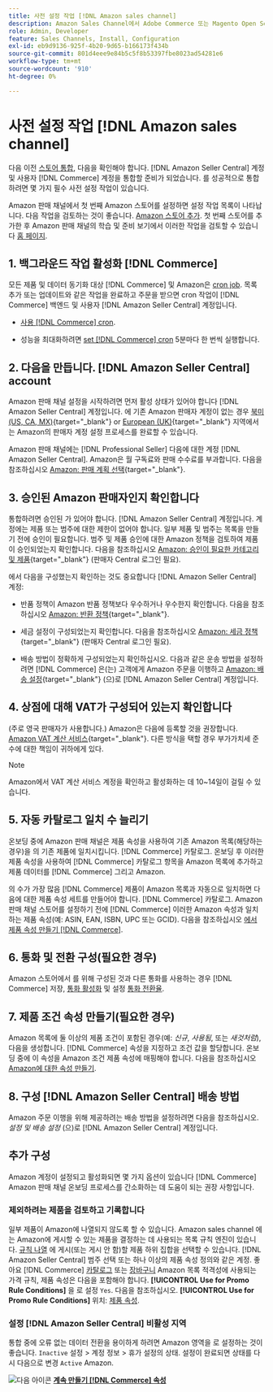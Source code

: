 ```yaml
---
title: 사전 설정 작업 [!DNL Amazon sales channel]
description: Amazon Sales Channel에서 Adobe Commerce 또는 Magento Open Source 저장소를 통합하기 전에 완료해야 하는 필수 작업을 검토하십시오.
role: Admin, Developer
feature: Sales Channels, Install, Configuration
exl-id: eb9d9136-925f-4b20-9d65-b166173f434b
source-git-commit: 801d4eee9e84b5c5f8b53397fbe8023ad54281e6
workflow-type: tm+mt
source-wordcount: '910'
ht-degree: 0%

---
```


# 사전 설정 작업 [!DNL Amazon sales channel]

다음 이전 [스토어 통합](./store-integration.md), 다음을 확인해야 합니다. [!DNL Amazon Seller Central] 계정 및 사용자 [!DNL Commerce] 계정을 통합할 준비가 되었습니다. 를 성공적으로 통합하려면 몇 가지 필수 사전 설정 작업이 있습니다.

Amazon 판매 채널에서 첫 번째 Amazon 스토어를 설정하면 설정 작업 목록이 나타납니다. 다음 작업을 검토하는 것이 좋습니다. [Amazon 스토어 추가](./store-integration.md). 첫 번째 스토어를 추가한 후 Amazon 판매 채널의 학습 및 준비 보기에서 이러한 작업을 검토할 수 있습니다 [홈 페이지](./amazon-sales-channel-home.md).

## 1. 백그라운드 작업 활성화 [!DNL Commerce]

모든 제품 및 데이터 동기화 대상 [!DNL Commerce] 및 Amazon은 [cron job](https://experienceleague.adobe.com/docs/commerce-admin/systems/tools/cron.html). 목록 추가 또는 업데이트와 같은 작업을 완료하고 주문을 받으면 cron 작업이 [!DNL Commerce] 백엔드 및 사용자 [!DNL Amazon Seller Central] 계정입니다.

- [사용 [!DNL Commerce] cron](https://experienceleague.adobe.com/docs/commerce-admin/systems/tools/cron.html).

- 성능을 최대화하려면 [set [!DNL Commerce] cron](https://experienceleague.adobe.com/docs/commerce-admin/config/advanced/system.html) 5분마다 한 번씩 실행합니다.

## 2. 다음을 만듭니다. [!DNL Amazon Seller Central] account

Amazon 판매 채널 설정을 시작하려면 먼저 활성 상태가 있어야 합니다 [!DNL Amazon Seller Central] 계정입니다. 에 기존 Amazon 판매자 계정이 없는 경우 [북미 (US, CA, MX)](https://sell.amazon.com/){target="_blank"} or [European (UK)](https://sell.amazon.co.uk/sell-online/beginners-guide){target="_blank"} 지역에서는 Amazon의 판매자 계정 설정 프로세스를 완료할 수 있습니다.

Amazon 판매 채널에는 [!DNL Professional Seller] 다음에 대한 계정 [!DNL Amazon Seller Central]. Amazon은 월 구독료와 판매 수수료를 부과합니다. 다음을 참조하십시오 [Amazon: 판매 계획 선택](https://sell.amazon.com/pricing.html){target="_blank"}.

## 3. 승인된 Amazon 판매자인지 확인합니다

통합하려면 승인된 가 있어야 합니다. [!DNL Amazon Seller Central] 계정입니다. 계정에는 제품 또는 범주에 대한 제한이 없어야 합니다. 일부 제품 및 범주는 목록을 만들기 전에 승인이 필요합니다. 범주 및 제품 승인에 대한 Amazon 정책을 검토하여 제품이 승인되었는지 확인합니다. 다음을 참조하십시오 [Amazon: 승인이 필요한 카테고리 및 제품](https://sellercentral.amazon.com/gp/help/200333160){target="_blank"} (판매자 Central 로그인 필요).

에서 다음을 구성했는지 확인하는 것도 중요합니다 [!DNL Amazon Seller Central] 계정:

- 반품 정책이 Amazon 반품 정책보다 우수하거나 우수한지 확인합니다. 다음을 참조하십시오 [Amazon: 반환 정책](https://www.amazon.com/gp/help/customer/display.html){target="_blank"}.

- 세금 설정이 구성되었는지 확인합니다. 다음을 참조하십시오 [Amazon: 세금 정책](https://sellercentral.amazon.com/gp/help/external/help.html){target="_blank"} (판매자 Central 로그인 필요).

- 배송 방법이 정확하게 구성되었는지 확인하십시오. 다음과 같은 운송 방법을 설정하려면 [!DNL Commerce] 은(는) 고객에게 Amazon 주문을 이행하고 [Amazon: 배송 설정](https://sellercentral.amazon.com/sbr/ref=xx_shipset_dnav_xx#shipping_templates){target="_blank"} (으)로 [!DNL Amazon Seller Central] 계정입니다.

## 4. 상점에 대해 VAT가 구성되어 있는지 확인합니다

(주로 영국 판매자가 사용합니다.) Amazon은 다음에 등록할 것을 권장합니다. [Amazon VAT 계산 서비스](https://sell.amazon.co.uk/learn/vat-resources#vat-services-on-amazon){target="_blank"}. 다른 방식을 택할 경우 부가가치세 준수에 대한 책임이 귀하에게 있다.

>[!NOTE]
>
>Amazon에서 VAT 계산 서비스 계정을 확인하고 활성화하는 데 10~14일이 걸릴 수 있습니다.

## 5. 자동 카탈로그 일치 수 늘리기

온보딩 중에 Amazon 판매 채널은 제품 속성을 사용하여 기존 Amazon 목록(해당하는 경우)을 의 기존 제품에 일치시킵니다. [!DNL Commerce] 카탈로그. 온보딩 후 이러한 제품 속성을 사용하여 [!DNL Commerce] 카탈로그 항목을 Amazon 목록에 추가하고 제품 데이터를 [!DNL Commerce] 그리고 Amazon.

의 수가 가장 많음 [!DNL Commerce] 제품이 Amazon 목록과 자동으로 일치하면 다음에 대한 제품 속성 세트를 만들어야 합니다. [!DNL Commerce] 카탈로그. Amazon 판매 채널 스토어를 설정하기 전에 [!DNL Commerce] 이러한 Amazon 속성과 일치하는 제품 속성(예: ASIN, EAN, ISBN, UPC 또는 GCID). 다음을 참조하십시오 [에서 제품 속성 만들기 [!DNL Commerce]](./ob-creating-magento-attributes.md).

## 6. 통화 및 전환 구성(필요한 경우)

Amazon 스토어에서 를 위해 구성된 것과 다른 통화를 사용하는 경우 [!DNL Commerce] 저장, [통화 활성화](https://experienceleague.adobe.com/docs/commerce-admin/config/general/currency-setup.html) 및 설정 [통화 전환율](https://experienceleague.adobe.com/docs/commerce-admin/stores-sales/site-store/currency/currency-update.html).

## 7. 제품 조건 속성 만들기(필요한 경우)

Amazon 목록에 둘 이상의 제품 조건이 포함된 경우(예: _신규_, _사용됨_, 또는 _새것처럼_), 다음을 생성합니다. [!DNL Commerce] 속성을 지정하고 조건 값을 할당합니다. 온보딩 중에 이 속성을 Amazon 조건 제품 속성에 매핑해야 합니다. 다음을 참조하십시오 [Amazon에 대한 속성 만들기](./ob-creating-magento-attributes.md).

## 8. 구성 [!DNL Amazon Seller Central] 배송 방법

Amazon 주문 이행을 위해 제공하려는 배송 방법을 설정하려면 다음을 참조하십시오. _설정 및 배송 설정_ (으)로 [!DNL Amazon Seller Central] 계정입니다.

## 추가 구성

Amazon 계정이 설정되고 활성화되면 몇 가지 옵션이 있습니다 [!DNL Commerce] Amazon 판매 채널 온보딩 프로세스를 간소화하는 데 도움이 되는 권장 사항입니다.

### 제외하려는 제품을 검토하고 기록합니다

일부 제품이 Amazon에 나열되지 않도록 할 수 있습니다. Amazon sales channel 에는 Amazon에 게시할 수 있는 제품을 결정하는 데 사용되는 목록 규칙 엔진이 있습니다. [규칙 나열](./listing-rules.md) 에 게시(또는 게시 안 함)할 제품 하위 집합을 선택할 수 있습니다. [!DNL Amazon Seller Central] 범주 선택 또는 하나 이상의 제품 속성 정의와 같은 계정. 좋아요 [!DNL Commerce] [카탈로그](https://experienceleague.adobe.com/docs/commerce-admin/marketing/promotions/catalog-rules/price-rules-catalog.html) 또는 [장바구니](https://experienceleague.adobe.com/docs/commerce-admin/marketing/promotions/cart-rules/price-rules-cart.html) Amazon 목록 적격성에 사용되는 가격 규칙, 제품 속성은 다음을 포함해야 합니다. **[!UICONTROL Use for Promo Rule Conditions]** 을 로 설정 `Yes`. 다음을 참조하십시오. **[!UICONTROL Use for Promo Rule Conditions]** 위치: [제품 속성](https://experienceleague.adobe.com/docs/commerce-admin/catalog/product-attributes/product-attributes.html).

### 설정 [!DNL Amazon Seller Central] 비활성 지역

통합 중에 오류 없는 데이터 전환을 용이하게 하려면 Amazon 영역을 로 설정하는 것이 좋습니다. `Inactive` 설정 > 계정 정보 > 휴가 설정의 상태. 설정이 완료되면 상태를 다시 다음으로 변경 `Active` Amazon.

![다음 아이콘](assets/btn-next.png) [**계속 만들기 [!DNL Commerce] 속성**](./ob-creating-magento-attributes.md)
